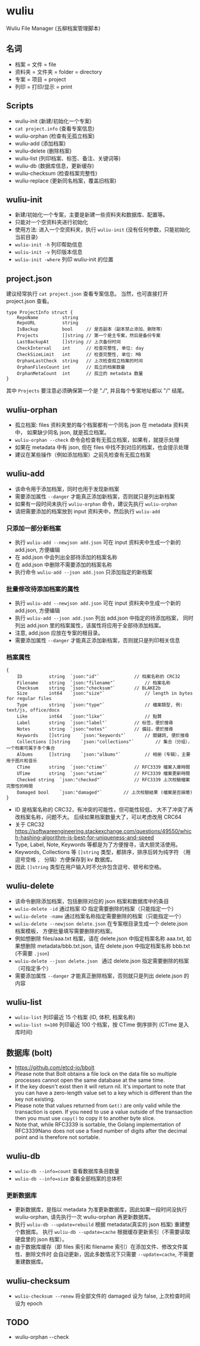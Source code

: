 # wuliu

Wuliu File Manager (五柳档案管理脚本)

## 名词

- 档案 = 文件 = file
- 资料夹 = 文件夹 = folder = directory
- 专案 = 项目 = project
- 列印 = 打印/显示 = print

## Scripts

- wuliu-init (新建/初始化一个专案)
- `cat project.info` (查看专案信息)
- wuliu-orphan (检查有无孤立档案)
- wuliu-add (添加档案)
- wuliu-delete (删除档案)
- wuliu-list (列印档案、标签、备注、关键词等)
- wuliu-db (数据库信息，更新缓存)
- wuliu-checksum (检查档案完整性)
- wuliu-replace (更新同名档案，覆盖旧档案)

## wuliu-init

- 新建/初始化一个专案，主要是新建一些资料夹和数据库、配置等。
- 只能对一个空资料夹进行初始化
- 使用方法: 进入一个空资料夹，执行 `wuliu-init` (没有任何参数，只能初始化当前目录)
- `wuliu-init -h` 列印帮助信息
- `wuliu-init -v` 列印版本信息
- `wuliu-init -where` 列印 wuliu-init 的位置

## project.json

建议经常执行 `cat project.json` 查看专案信息。
当然，也可直接打开 project.json 查看。

```
type ProjectInfo struct {
	RepoName         string
	RepoURL          string
	IsBackup         bool     // 是否副本（副本禁止添加、删除等）
	Projects         []string // 第一个是主专案，然后是备份专案
	LastBackupAt     []string // 上次备份时间
	CheckInterval    int      // 检查完整性, 单位: day
	CheckSizeLimit   int      // 检查完整性, 单位: MB
	OrphanLastCheck  string   // 上次检查孤立档案的时间
	OrphanFilesCount int      // 孤立的档案数量
	OrphanMetaCount  int      // 孤立的 metadata 数量
}
```

其中 `Projects` 要注意必须确保第一个是 "./", 并且每个专案地址都以 "/" 结尾。

## wuliu-orphan

- 孤立档案: files 资料夹里的每个档案都有一个同名 json 在 metadata 资料夹中，
  如果缺少同名 json, 就是孤立档案。
- `wuliu-orphan --check` 命令会检查有无孤立档案，如果有，就提示处理
- 如果在 metadata 中有 json, 但在 files 中找不到对应的档案，也会提示处理
- 建议在某些操作（例如添加档案）之前先检查有无孤立档案

## wuliu-add

- 该命令用于添加档案，同时也用于发现新档案
- 需要添加属性 `--danger` 才能真正添加新档案，否则就只是列出新档案
- 如果有一段时间未执行 `wuliu-orphan` 命令，建议先执行 `wuliu-orphan`
- 请把需要添加的档案放到 input 资料夹中，然后执行 `wuliu-add`

### 只添加一部分新档案

- 执行 `wuliu-add --newjson add.json`
  可在 input 资料夹中生成一个新的 add.json, 方便编辑
- 在 add.json 中会列出全部待添加的档案名称
- 在 add.json 中删除不需要添加的档案名称
- 执行命令 `wuliu-add --json add.json` 只添加指定的新档案

### 批量修改待添加档案的属性

- 执行 `wuliu-add --newjson add.json`
  可在 input 资料夹中生成一个新的 add.json, 方便编辑
- 执行 `wuliu-add --json add.json` 列出 add.json 中指定的待添加档案，
  同时列出 add.json 里的档案属性，该属性将应用于全部待添加档案。
- 注意, add.json 应放在专案的根目录。
- 需要添加属性 `--danger` 才能真正添加新档案，否则就只是列印相关信息

### 档案属性

```
{
	ID			string	`json:"id"`				// 档案名称的 CRC32
	Filename	string	`json:"filename"`			// 档案名称
	Checksum	string	`json:"checksum"`		// BLAKE2b
	Size		int64	`json:"size"`				// length in bytes for regular files
	Type		string	`json:"type"`				// 檔案類型, 例: text/js, office/docx
	Like		int64	`json:"like"`				// 點贊
	Label		string	`json:"label"`			// 标签，便於搜尋
	Notes		string	`json:"notes"`			// 備註，便於搜尋
	Keywords	[]string	`json:"keywords"`		// 關鍵詞, 便於搜尋
	Collections	[]string	`json:"collections"`		// 集合（分组），一个档案可属于多个集合
	Albums		[]string	`json:"albums"`			// 相册（专辑），主要用于图片和音乐
	CTime		string	`json:"ctime"`			// RFC3339 檔案入庫時間
	UTime		string	`json:"utime"`			// RFC3339 檔案更新時間
	Checked	string	`json:"checked"`			// RFC3339 上次校驗檔案完整性的時間
	Damaged	bool	`json:"damaged"`		// 上次校驗結果 (檔案是否損壞)
}
```

- ID 是档案名称的 CRC32，有冲突的可能性，但可能性较低，
  大不了冲突了再改档案名称，问题不大。
  后续如果档案数量大了，可以考虑改用 CRC64
- 关于 CRC32 <https://softwareengineering.stackexchange.com/questions/49550/which-hashing-algorithm-is-best-for-uniqueness-and-speed>
- Type, Label, Note, Keywords 等都是为了方便搜寻，请大胆灵活使用。
- Keywords, Collections 等 `[]string` 类型，都排序，排序后转为纯字符
  （用逗号空格 `, ` 分隔）方便保存到 kv 数据库。
- 因此 `[]string` 类型在用户输入时不允许包含逗号、顿号和空格。

## wuliu-delete

- 该命令删除添加档案，包括删除对应的 json 档案和数据库中的条目
- `wuliu-delete -id` 通过档案 ID 指定需要删除的档案（只能指定一个）
- `wuliu-delete -name` 通过档案名称指定需要删除的档案（只能指定一个）
- `wuliu-delete --newjson delete.json` 在专案根目录生成一个 delete.json 档案模板，
  方便批量填写需要删除的档案。
- 例如想删除 files/aaa.txt 档案，请在 delete.json 中指定档案名称 aaa.txt,
  如果想删除 metadata/bbb.txt.json, 请在 delete.json 中指定档案名称 bbb.txt (不需要 `.json`)
- `wuliu-delete --json delete.json ` 通过 delete.json 指定需要删除的档案（可指定多个）
- 需要添加属性 `--danger` 才能真正删除档案，否则就只是列出 delete.json 的内容

## wuliu-list

- `wuliu-list` 列印最近 15 个档案 (ID, 体积, 档案名称)
- `wuliu-list n=100` 列印最近 100 个档案，按 CTime 倒序排列 (CTime 是入库时间)

## 数据库 (bolt)

- https://github.com/etcd-io/bbolt
- Please note that Bolt obtains a file lock on the data file so multiple processes cannot
  open the same database at the same time. 
- If the key doesn't exist then it will return nil. It's important to note that you can have a
  zero-length value set to a key which is different than the key not existing.
- Please note that values returned from `Get()` are only valid while the transaction is open.
  If you need to use a value outside of the transaction then you must use `copy()` to copy
  it to another byte slice.
- Note that, while RFC3339 is sortable, the Golang implementation of RFC3339Nano does
  not use a fixed number of digits after the decimal point and is therefore not sortable.

## wuliu-db

- `wuliu-db --info=count` 查看数据库条目数量
- `wuliu-db --info=size` 查看全部档案的总体积

### 更新数据库

- 更新数据库，是指以 metadata 为准更新数据库，因此如果一段时间没执行 wuliu-orphan,
  请先执行一次 wuliu-orphan 再更新数据库。
- 执行 `wuliu-db --update=rebuild` 根据 metadata(真实的 json 档案) 重建整个数据库。
  执行 `wuliu-db --update=cache` 根据缓存更新索引（不需要读取硬盘里的 json 档案）。
- 由于数据库缓存（即 files 索引和 filename 索引）在添加文件、修改文件属性、删除文件时
  会自动更新，因此多数情况下只需要 `--update=cache`, 不需要重建数据库。

## wuliu-checksum

- `wuliu-checksum --renew` 将全部文件的 damaged 设为 false, 上次检查时间设为 epoch

## TODO

- wuliu-orphan --check
